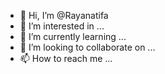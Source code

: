 - 👋 Hi, I’m @Rayanatifa
- 👀 I’m interested in ...
- 🌱 I’m currently learning ...
- 💞️ I’m looking to collaborate on ...
- 📫 How to reach me ...

<!---
Rayanatifa/Rayanatifa is a ✨ special ✨ repository because its `README.md` (this file) appears on your GitHub profile.
You can click the Preview link to take a look at your changes.
--->
